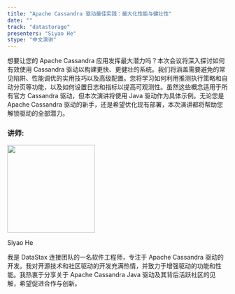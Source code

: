 ```yaml
---
title: "Apache Cassandra 驱动最佳实践：最大化性能与健壮性"
date: ""
track: "datastorage"
presenters: "Siyao He"
stype: "中文演讲"
---
```


想要让您的 Apache Cassandra 应用发挥最大潜力吗？本次会议将深入探讨如何有效使用 Cassandra 驱动以构建更快、更健壮的系统。我们将涵盖需要避免的常见陷阱、性能调优的实用技巧以及高级配置。您将学习如何利用推测执行策略和自动分页等功能，以及如何设置日志和指标以提高可观测性。虽然这些概念适用于所有官方 Cassandra 驱动，但本次演讲将使用 Java 驱动作为具体示例。无论您是 Apache Cassandra 驱动的新手，还是希望优化现有部署，本次演讲都将帮助您解锁驱动的全部潜力。

### 讲师:

<img src="https://sessionize.com/image/9339-400o400o1-pg5e1X6d1Zvbp9W8Rq7uEh.jpg" width="200" /><br/>

Siyao He

我是 DataStax 连接团队的一名软件工程师，专注于 Apache Cassandra 驱动的开发。我对开源技术和社区驱动的开发充满热情，并致力于增强驱动的功能和性能。我热衷于分享关于 Apache Cassandra Java 驱动及其背后活跃社区的见解，希望促进合作与创新。